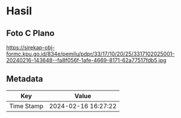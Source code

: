 # Hasil

## Foto C Plano

https://sirekap-obj-formc.kpu.go.id/834e/pemilu/pdpr/33/17/10/20/25/3317102025001-20240216-143648--fa8f056f-1afe-4669-8171-62a77517fdb5.jpg


## Metadata

| Key        | Value               |
| ---------- | ------------------- |
| Time Stamp | 2024-02-16 16:27:22 |




